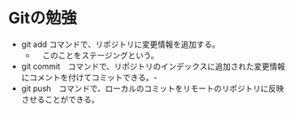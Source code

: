 # Gitの勉強
- git add  コマンドで、リポジトリに変更情報を追加する。
    - 　このことをステージングという。
- git commit　コマンドで、リポジトリのインデックスに追加された変更情報にコメントを付けてコミットできる。-
- git push　コマンドで、ローカルのコミットをリモートのリポジトリに反映させることができる。